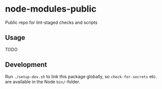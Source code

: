 # node-modules-public

Public repo for lint-staged checks and scripts

## Usage

TODO

## Development

Run `./setup-dev.sh` to link this package globally, so `check-for-secrets` etc. are available in the Node `bin/`-folder.
